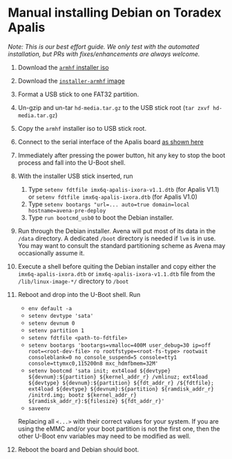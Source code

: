 # Manual installing Debian on Toradex Apalis

_Note: This is our best effort guide. We only test with the automated
installation, but PRs with fixes/enhancements are always welcome._

1. Download the [`armhf` installer iso](https://cdimage.debian.org/debian-cd/current/armhf/iso-cd/debian-10.3.0-armhf-netinst.iso)
2. Download the [`installer-armhf` image](http://http.us.debian.org/debian/dists/buster/main/installer-armhf/current/images/hd-media/hd-media.tar.gz)
3. Format a USB stick to one FAT32 partition.
4. Un-gzip and un-tar `hd-media.tar.gz` to the USB stick root (`tar zxvf hd-media.tar.gz`)
5. Copy the `armhf` installer iso to USB stick root.
6. Connect to the serial interface of the Apalis board [as shown
   here](https://developer.toradex.com/getting-started/module-1-from-the-box-to-the-shell/unboxing-and-setup-cables-ixora-torizon?som=apalis-imx8&board=ixora-carrier-board&os=torizon&desktop=linux#step-2)
7. Immediately after pressing the power button, hit any key to stop the boot process and fall into the U-Boot
   shell.
8. With the installer USB stick inserted, run

   1. Type `setenv fdtfile imx6q-apalis-ixora-v1.1.dtb` (for Apalis V1.1) or
      `setenv fdtfile imx6q-apalis-ixora.dtb` (for Apalis V1.0)
   2. Type `setenv bootargs "url=... auto=true domain=local hostname=avena-pre-deploy`
   3. Type `run bootcmd_usb0` to boot the Debian installer.

9. Run through the Debian installer. Avena will put most of its data in the
   `/data` directory. A dedicated `/boot` directory is needed if `lvm` is in
   use. You may want to consult the standard partitioning scheme as Avena may
   occasionally assume it.
10. Execute a shell before quiting the Debian installer and copy either the
    `imx6q-apalis-ixora.dtb` or `imx6q-apalis-ixora-v1.1.dtb` file from the
    `/lib/linux-image-*/` directory to `/boot`
11. Reboot and drop into the U-Boot shell. Run

    - `env default -a`
    - `setenv devtype 'sata'`
    - `setenv devnum 0`
    - `setenv partition 1`
    - `setenv fdtfile <path-to-fdtfile>`
    - `setenv bootargs 'bootargs=vmalloc=400M user_debug=30 ip=off root=<root-dev-file> ro rootfstype=<root-fs-type> rootwait consoleblank=0 no_console_suspend=5 console=tty1 console=ttymxc0,115200n8 mxc_hdmfbmem=32M'`
    - `setenv bootcmd 'sata init; ext4load ${devtype} ${devnum}:${partition} ${kernel_addr_r} /vmlinuz; ext4load ${devtype} ${devnum}:${partition} ${fdt_addr_r} /${fdtfile}; ext4load ${devtype} ${devnum}:${partition} ${ramdisk_addr_r} /initrd.img; bootz ${kernel_addr_r} ${ramdisk_addr_r}:${filesize} ${fdt_addr_r}'`
    - `saveenv`

    Replacing all `<...>` with their correct values for your system. If you are
    using the eMMC and/or your boot partition is not the first one, then the
    other U-Boot env variables may need to be modified as well.

12. Reboot the board and Debian should boot.

